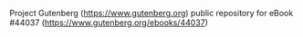 Project Gutenberg (https://www.gutenberg.org) public repository for eBook #44037 (https://www.gutenberg.org/ebooks/44037)
